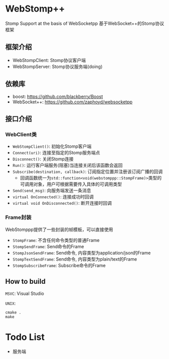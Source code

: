 # WebStomp++
Stomp Support at the basis of WebSocketpp
基于WebSocket++的Stomp协议框架

## 框架介绍
- WebStompClient: Stomp协议客户端
- WebStompServer: Stomp协议服务端(doing)

## 依赖库
- boost: https://github.com/blackberry/Boost
- WebSocket++: https://github.com/zaphoyd/websocketpp

## 接口介绍
### WebClient类
- `WebStompClient()`: 初始化Stomp客户端
- `Connect(uri)`: 连接至指定的Stomp服务端点
- `Disconnect()`: 关闭Stomp连接
- `Run()`: 运行客户端服务(阻塞)当连接关闭后该函数会返回
- `Subscribe(destination, callback)`: 订阅指定位置并注册该订阅广播的回调
  - 回调函数统一为`std::function<void(webstomppp::StompFrame)>`类型的可调用对象，用户可根据需要传入具体的可调用类型
- `Send(send_msg)`: 向服务端发送一条消息
- `virtual OnConnected()`: 连接成功时回调
- `virtual void OnDisconnected()`: 断开连接时回调

### Frame封装
WebStomppp提供了一些封装的帧模板，可以直接使用
- `StompFrame`: 不含任何命令类型的普通Frame
- `StompSendFrame`: Send命令的Frame
- `StompJsonSendFrame`: Send命令, 内容类型为application/json的Frame
- `StompTextSendFrame`: Send命令, 内容类型为plain/text的Frame
- `StompSubscribeFrame`: Subscribe命令的Frame

## How to build
`MSVC`: Visual Studio

`UNIX`:  
```shell
cmake .
make
```
# Todo List
- 服务端